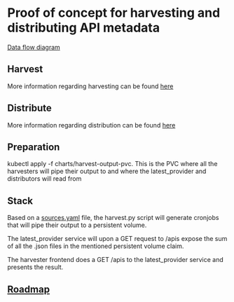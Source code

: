 # Proof of concept for harvesting and distributing API metadata

[Data flow diagram](docs/data-flow.vpd.png)

## Harvest
More information regarding harvesting can be found [here](https://github.com/oslokommune/devportal-harvest-poc/tree/master/harvest)

## Distribute
More information regarding distribution can be found [here](https://github.com/oslokommune/devportal-harvest-poc/tree/master/distribute)

## Preparation
kubectl apply -f charts/harvest-output-pvc. This is the PVC where all the
harvesters will pipe their output to and where the latest_provider and distributors will read from

## Stack
Based on a [sources.yaml](https://github.com/oslokommune/devportal-harvest-poc/blob/master/harvest/templates/sources_template.yaml)
file, the harvest.py script will generate cronjobs that will pipe their output
to a persistent volume.

The latest_provider service will upon a GET request to /apis expose the sum of all the
.json files in the mentioned persistent volume claim.

The harvester frontend does a GET /apis to the latest_provider service and presents
the result.

## [Roadmap](https://github.com/oslokommune/devportal-harvest-poc/projects/1?add_cards_query=is%3Aopen)
